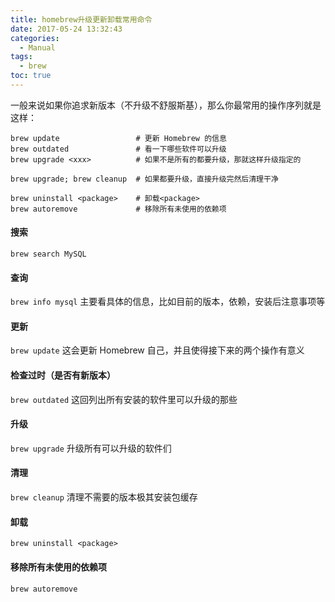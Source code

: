 ```yaml
---
title: homebrew升级更新卸载常用命令
date: 2017-05-24 13:32:43
categories:
  - Manual
tags:
  - brew
toc: true
---
```


一般来说如果你追求新版本（不升级不舒服斯基），那么你最常用的操作序列就是这样：

```
brew update                 # 更新 Homebrew 的信息
brew outdated               # 看一下哪些软件可以升级
brew upgrade <xxx>          # 如果不是所有的都要升级，那就这样升级指定的

brew upgrade; brew cleanup  # 如果都要升级，直接升级完然后清理干净

brew uninstall <package>    # 卸载<package>
brew autoremove             # 移除所有未使用的依赖项
```

<!--more-->

#### 搜索
`brew search MySQL`

#### 查询
`brew info mysql` 主要看具体的信息，比如目前的版本，依赖，安装后注意事项等

#### 更新
`brew update` 这会更新 Homebrew 自己，并且使得接下来的两个操作有意义

#### 检查过时（是否有新版本）
`brew outdated` 这回列出所有安装的软件里可以升级的那些

#### 升级
`brew upgrade` 升级所有可以升级的软件们

#### 清理
`brew cleanup` 清理不需要的版本极其安装包缓存

#### 卸载
`brew uninstall <package>`

#### 移除所有未使用的依赖项
`brew autoremove`